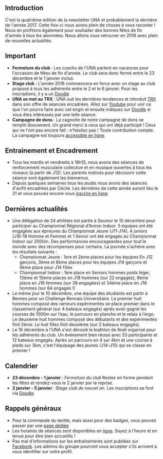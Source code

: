 ## Introduction

C'est la quatrième édition de la newsletter UNA et probablement la dernière de l'année 2017. Cette fois-ci nous avons plein de choses à vous raconter ! Nous en profitons également pour souhaiter des bonnes fêtes de fin d'année à tous les abonnées. Nous allons vous retrouver en 2018 avec plein de nouvelles actualités.

## Important

* **Fermeture du club** : Les coachs de l'UNA partent en vacances pour l'occasion de fêtes de fin d'année. Le club sera donc fermé entre le 23 décembre et le 1 janvier inclus.
* **Stage club** : L'année 2018 commencera en force avec un stage au club proposé à tous les adhérents entre le 2 et le 6 janvier. Pour les inscriptions, il y a un [Doodle](https://doodle.com/poll/cssvqq6dctmfg42w)
* **UNA se met au TRX** : UNA suit les dernières tendances et introduit [TRX](https://www.trxtraining.com/) dans son offre de séances encadrées. Allez sur [Youtube](https://youtu.be/LEO7P1I8I4c) pour voir ce que l'on pourra faire avec cet engin et ensuite indiquez sur [Doodle](https://doodle.com/poll/iufrwz43ytwhxyqb) si vous êtes intéressés par une telle séance.
* **Campagne de dons** : La cagnotte de notre campagne de dons se remplit doucement. Un grand merci à ceux qui ont déjà participé ! Ceux qui ne l'ont pas encore fait : n'hésitez pas ! Toute contribution compte. La campagne est toujours [accessible en ligne](https://www.donnerenligne.fr/universite-de-nantes-aviron/faire-un-don).

## Entrainement et Encadrement

* Tous les mardis et vendredis à 18h15, nous avons des séances de renforcement musculaire collective et en musique ouvertes à tous les niveaux (à partir de J12). Les parents motivés pour découvrir cette séance sont également les bienvenus.
* Depuis quelques semaines tous les jeudis nous avons des séances d'avifit encadrées par Cécile. Les dernières de cette année auront lieu le 21 et vous pouvez encore vous [inscrire en ligne](https://doodle.com/poll/vvxdcb65vzptvy8r)

## Dernières actualités

* Une délégation de 24 athlètes est partie à Saumur le 10 décembre pour participer au Championnat Régional d'Aviron Indoor. 5 équipes ont été engagées aux épreuves du Championnat Jeune (J11-J14), 4 juniors (J16-18 Homme et Femme) et 1 Senior ont été engagés au Championnat Indoor sur 2000m.
Des performances encourageantes pour tout le monde avec des récompenses pour certains. La journée s'achève avec les résultats suivants :
  - Championnat Jeune : 1ere et 2ème places pour les équipes En J12 garçons, 3ème et 8ème places pour les équipes J14 garçons et 9ème place pour J14 filles  
  - Championnat Indoor : 1ère place en Seniors hommes poids léger, 13ème et 15ème places en J18 hommes (sur 22 engagés), 8ème place en J16 femmes (sur 38 engagées) et 34ème place en J16 hommes (sur 64 engagés !)
* Le même jour le 10 décembre, une équipe des étudiants est partir à Rennes pour un Challenge Rennais Universitaire. Le premier huit hommes composé des rameurs expérimentés se place premier dans le classement général (sur 4 bateaux engagés) après avoir gagné les courses de 1000m sur l’eau, le parcours en planche et le relais à l’ergo. Le deuxième huit hommes composé des débutants et des expérimentés finit 2ème. Le huit filles finit deuxième (sur 2 bateaux engagés).
* Le 16 décembre à l'UNA s'est déroulé le biathlon de Noël organisé pour les adhérents du club. Un événement bien réussi avec 53 participants et 12 bateaux engagés. Après un parcours en 4 sur 4km et une course à pieds sur 3km, c'est l'équipage des jeunes (J14-J15) qui se classe en premier !

## Calendrier

* **23 décembre - 1 janvier** : *Fermeture du club* Restez en forme pendant les fêtes et rendez-vous le 2 janvier por la reprise.
* **2 janvier - 5 janvier** : *Stage club de nouvel an*. Les inscriptions se font via [Doodle](https://doodle.com/poll/cssvqq6dctmfg42w).

## Rappels généraux

* Pour la commande du textile, mais aussi pour des badges, vous pouvez passer par une [page dédiée](https://www.helloasso.com/associations/universite-de-nantes-aviron/evenements/vente-textile-2017-2018)
* Les horaires de séances sont disponibles en [ligne](http://univ-nantes-aviron.fr/horaires). Soyez à l'heure et en tenue pour être bien accueillis !
* Pas mal d'informations sur les entraînements sont publiées sur [Facebook](https://www.facebook.com/groups/178457672172317/). Les admins du groupe pourront vous accepter s'ils arrivent à vous identifier sur votre profil.
